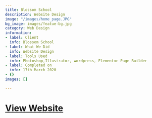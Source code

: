 ```yaml
---
title: Blossom School
description: Website Design
image: "/images/home_page.JPG"
bg_image: images/featue-bg.jpg
category: Web Design
information:
- label: Client
  info: Blossom School
- label: What We Did
  info: Website Design
- label: Tools Used
  info: Photoshop,Illustrator, wordpress, Elementor Page Builder
- label: Completed on
  info: 17th March 2020
- {}
images: []

---
```

# [View Website ](https://www.blossomedu.org "Blossom School Website")